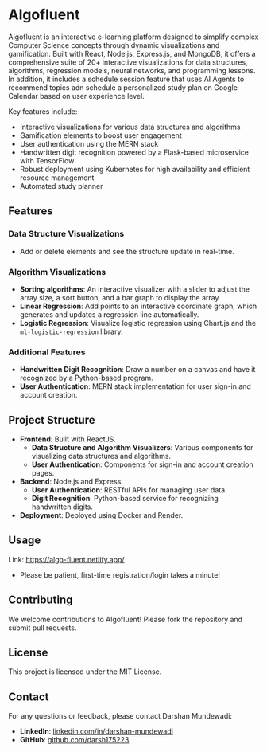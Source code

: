 
# Algofluent

Algofluent is an interactive e-learning platform designed to simplify complex Computer Science concepts through dynamic visualizations and gamification. Built with React, Node.js, Express.js, and MongoDB, it offers a comprehensive suite of 20+ interactive visualizations for data structures, algorithms, regression models, neural networks, and programming lessons. In addition, it includes a schedule session feature that uses AI Agents to recommend topics adn schedule a personalized study plan on Google Calendar based on user experience level.

Key features include:
- Interactive visualizations for various data structures and algorithms
- Gamification elements to boost user engagement
- User authentication using the MERN stack
- Handwritten digit recognition powered by a Flask-based microservice with TensorFlow
- Robust deployment using Kubernetes for high availability and efficient resource management
- Automated study planner


## Features

### Data Structure Visualizations
-  Add or delete elements and see the structure update in real-time.

### Algorithm Visualizations
- **Sorting algorithms**: An interactive visualizer with a slider to adjust the array size, a sort button, and a bar graph to display the array.
- **Linear Regression**: Add points to an interactive coordinate graph, which generates and updates a regression line automatically.
- **Logistic Regression**: Visualize logistic regression using Chart.js and the `ml-logistic-regression` library.

### Additional Features
- **Handwritten Digit Recognition**: Draw a number on a canvas and have it recognized by a Python-based program.
- **User Authentication**: MERN stack implementation for user sign-in and account creation.

## Project Structure

- **Frontend**: Built with ReactJS.
  - **Data Structure and Algorithm Visualizers**: Various components for visualizing data structures and algorithms.
  - **User Authentication**: Components for sign-in and account creation pages.
- **Backend**: Node.js and Express.
  - **User Authentication**: RESTful APIs for managing user data.
  - **Digit Recognition**: Python-based service for recognizing handwritten digits.
- **Deployment**: Deployed using Docker and Render.



## Usage

Link: https://algo-fluent.netlify.app/
- Please be patient, first-time registration/login takes a minute!

## Contributing

We welcome contributions to Algofluent! Please fork the repository and submit pull requests.

## License

This project is licensed under the MIT License.

## Contact

For any questions or feedback, please contact Darshan Mundewadi:
- **LinkedIn**: [linkedin.com/in/darshan-mundewadi](https://www.linkedin.com/in/darshan-mundewadi)
- **GitHub**: [github.com/darsh175223](https://github.com/darsh175223)

